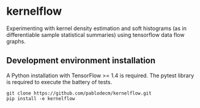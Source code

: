 
# kernelflow 

Experimenting with kernel density estimation and soft histograms (as in
differentiable sample statistical summaries) using tensorflow data flow graphs.

## Development environment installation

A Python installation with TensorFlow >= 1.4 is required. The pytest
library is required to execute the battery of tests.
```
git clone https://github.com/pablodecm/kernelflow.git 
pip install -e kernelflow
```

